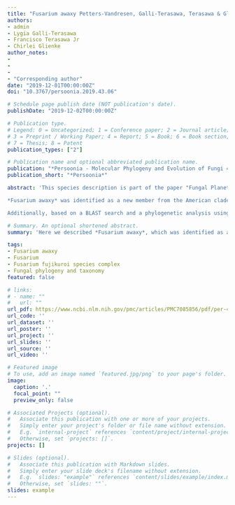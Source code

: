```yaml
---
title: "Fusarium awaxy Petters-Vandresen, Galli-Terasawa, Terasawa & Glienke, sp. nov."
authors:
- admin
- Lygia Galli-Terasawa
- Francisco Terasawa Jr
- Chirlei Glienke
author_notes:
-
-
-
- "Corresponding author"
date: "2019-12-01T00:00:00Z"
doi: "10.3767/persoonia.2019.43.06"

# Schedule page publish date (NOT publication's date).
publishDate: "2019-12-02T00:00:00Z"

# Publication type.
# Legend: 0 = Uncategorized; 1 = Conference paper; 2 = Journal article;
# 3 = Preprint / Working Paper; 4 = Report; 5 = Book; 6 = Book section;
# 7 = Thesis; 8 = Patent
publication_types: ["2"]

# Publication name and optional abbreviated publication name.
publication: "*Persoonia - Molecular Phylogeny and Evolution of Fungi 43*, 2019"
publication_short: "*Persoonia*"

abstract: 'This species description is part of the paper "Fungal Planet description sheets: 951–1041" by Crous et al. 

*Fusarium awaxy* was identified as a new member from the American clade of the *Fusarium fujikuroi* species complex in a phylogenetic analysis using *tef1*, *tub*, *ITS*, *cal* and *rpb2* sequences. *Fusarium temperatum* and *F. subglutinans*, both species already described causing maize stalk rot (Leslie & Summerell 2006, Scauflaire et al. 2011) are the closest phylogenetic relatives. *Fusarium temperatum* and *F. subglutinans* show some morphological similarities, both producing microconidia on mono- and polyphialides arranged in false heads in the aerial mycelium, only differing in the degree of septation of the macroconidia, as *F. temperatum* macroconidia are usually 4-septate and *F. subglutinans* are 3-septate (Scauflaire et al. 2011). Besides the difference in sporodochia colour, there is not a clear morphological delimitation between *F. awaxy* and *F. subglutinans*. Nevertheless, many other species morphologically similar to F. subglutinans have been described (e.g., *F. bulbicola*, *F. guttiforme*, *F. sacchari*) and can be properly differentiated only with the use of molecular information (Leslie & Summerell 2006). *Fusarium subglutinans* and *F. temperatum* have already been described causing human infections (Al-Hatmi et al. 2014), but F. awaxy did not grow above 32 °C, suggesting inability to cause infection in humans.

Additionally, based on a BLAST search and a phylogenetic analysis using *tef1* sequences, other strains, which were misidentified as *F. subglutinans*, are now identified as *F. awaxy*. Such strains include isolates from *Zea mays* from China (GenBank KT716223; Identities = 630/630 (100 %)) (Zhang et al. 2016), South Korea (GenBank JX867945; Identities = 641/641 (100 %)) (Kim et al. 2012), Argentina (GenBank MG857113; Identities = 641/641 (100 %)) (Martinez et al. unpubl. data) and Brazil (GenBank KP336408; Identities = 545/545 (100 %)) (Faria et al. 2012), as well as one strain isolated from *Sorghum bicolor* in the USA (GenBank KX681493; Identities = 634/634 (100 %)) (Funnell-Harris et al. 2017). Furthermore, another isolate from *Zea mays* from South Africa (MRC 115, GenBank MH582309; Identities = 649/649 (100 %)), which was previously identified both as *F. subglutinans* and also as a putatively novel species (‘*Fusarium* sp. 8′) (O’Donnell et al. 2018), can now be referred as *F. awaxy*.'

# Summary. An optional shortened abstract.
summary: 'Here we described *Fusarium awaxy*, which was identified as a new member from the American clade of the *Fusarium fujikuroi* species complex in a phylogenetic analysis using *tef1*, *tub*, *ITS*, *cal* and *rpb2* sequences. '

tags:
- Fusarium awaxy
- Fusarium
- Fusarium fujikuroi species complex
- Fungal phylogeny and taxonomy
featured: false

# links:
# - name: ""
#   url: ""
url_pdf: https://www.ncbi.nlm.nih.gov/pmc/articles/PMC7085856/pdf/per-43-223.pdf
url_code: ''
url_dataset: ''
url_poster: ''
url_project: ''
url_slides: ''
url_source: ''
url_video: ''

# Featured image
# To use, add an image named `featured.jpg/png` to your page's folder. 
image:
  caption: '.'
  focal_point: ""
  preview_only: false

# Associated Projects (optional).
#   Associate this publication with one or more of your projects.
#   Simply enter your project's folder or file name without extension.
#   E.g. `internal-project` references `content/project/internal-project/index.md`.
#   Otherwise, set `projects: []`.
projects: []

# Slides (optional).
#   Associate this publication with Markdown slides.
#   Simply enter your slide deck's filename without extension.
#   E.g. `slides: "example"` references `content/slides/example/index.md`.
#   Otherwise, set `slides: ""`.
slides: example
---
```


